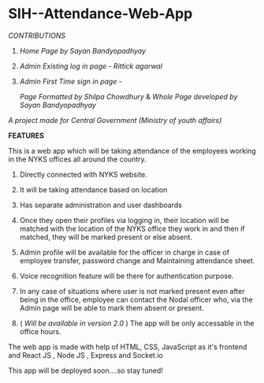 # SIH--Attendance-Web-App

*CONTRIBUTIONS*

1. *Home Page by Sayan Bandyopadhyay*

2. *Admin Existing log in page - Rittick agarwal*

3. *Admin First Time sign in page* - 
     
      *Page Formatted by Shilpa Chowdhury* &
      *Whole Page developed by Sayan Bandyopadhyay*
      
      

*A project made for Central Government (Ministry of youth affairs)*

**FEATURES**

This is a web app which will be taking attendance of the employees working in the NYKS offices all around the country.

1. Directly connected with NYKS website.
 
2. It will be taking attendance based on location

3. Has separate administration and user dashboards 

4. Once they open their profiles via logging in, their location will be matched with the location of the NYKS office they work in and then if matched, they will be marked present or else absent.

5. Admin profile will be available for the officer in charge in case of employee transfer, password change and Maintaining attendance sheet.

6. Voice recognition feature will be there for authentication purpose.

7. In any case of situations where user is not marked present even after being in the office, employee can contact the Nodal officer who, via the Admin page will be able to mark them absent or present. 

8. ( *Will be available in version 2.0* ) The app will be only accessable in the office hours.


The web app is made with help of HTML, CSS, JavaScript as it's frontend and React JS , Node JS , Express and Socket.io

This app will be deployed soon....so stay tuned! 

